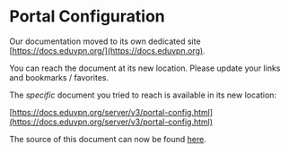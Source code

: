 # Portal Configuration
    
Our documentation moved to its own dedicated site 
[https://docs.eduvpn.org/](https://docs.eduvpn.org).

You can reach the document at its new location. Please update your links and 
bookmarks / favorites.

The _specific_ document you tried to reach is available in its new location:

[https://docs.eduvpn.org/server/v3/portal-config.html](https://docs.eduvpn.org/server/v3/portal-config.html)

The source of this document can now be found [here](https://codeberg.org/eduVPN/documentation/src/branch/v3/portal-config.md).
